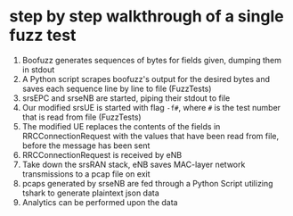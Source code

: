 # step by step walkthrough of a single fuzz test

1. Boofuzz generates sequences of bytes for fields given, dumping them in stdout
2. A Python script scrapes boofuzz's output for the desired bytes and saves each sequence line by line to file (FuzzTests)
3. srsEPC and srseNB are started, piping their stdout to file
4. Our modified srsUE is started with flag `-f#`, where `#` is the test number that is read from file (FuzzTests)
5. The modified UE replaces the contents of the fields in RRCConnectionRequest with the values that have been read from file, before the message has been sent
6. RRCConnectionRequest is received by eNB
7. Take down the srsRAN stack, eNB saves MAC-layer network transmissions to a pcap file on exit
8. pcaps generated by srseNB are fed through a Python Script utilizing tshark to generate plaintext json data
9. Analytics can be performed upon the data